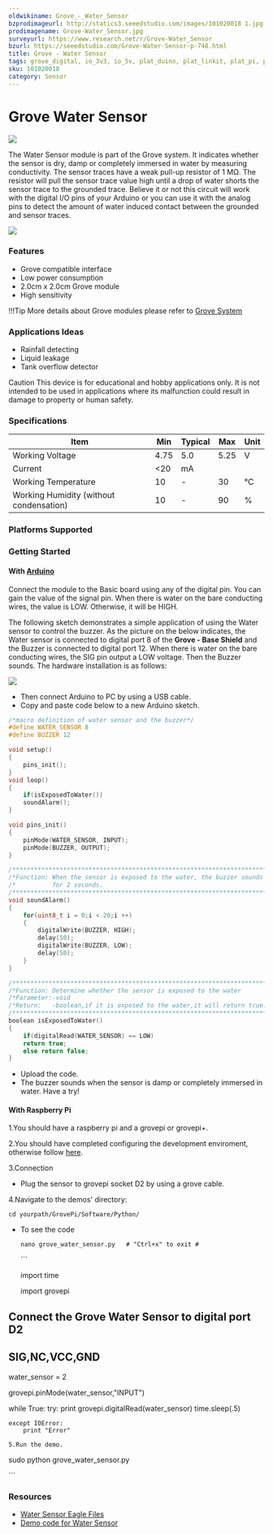 ```yaml
---
oldwikiname: Grove_-_Water_Sensor
bzprodimageurl: http://statics3.seeedstudio.com/images/101020018 1.jpg
prodimagename: Grove-Water_Sensor.jpg
surveyurl: https://www.research.net/r/Grove-Water_Sensor
bzurl: https://seeedstudio.com/Grove-Water-Sensor-p-748.html
title: Grove - Water Sensor
tags: grove_digital, io_3v3, io_5v, plat_duino, plat_linkit, plat_pi, plat_bbg
sku: 101020018
category: Sensor
---
```


# Grove Water Sensor

![](https://raw.githubusercontent.com/SeeedDocument/Grove-Water\_Sensor/master/img/Grove-Water\_Sensor.jpg)

The Water Sensor module is part of the Grove system. It indicates whether the sensor is dry, damp or completely immersed in water by measuring conductivity. The sensor traces have a weak pull-up resistor of 1 MΩ. The resistor will pull the sensor trace value high until a drop of water shorts the sensor trace to the grounded trace. Believe it or not this circuit will work with the digital I/O pins of your Arduino or you can use it with the analog pins to detect the amount of water induced contact between the grounded and sensor traces.

[![](https://raw.githubusercontent.com/SeeedDocument/common/master/Get\_One\_Now\_Banner.png)](https://www.seeedstudio.com/Grove-Water-Sensor-p-748.html)

### Features

* Grove compatible interface
* Low power consumption
* 2.0cm x 2.0cm Grove module
* High sensitivity

!!!Tip More details about Grove modules please refer to [Grove System](http://wiki.seeed.cc/Grove\_System/)

### Applications Ideas

* Rainfall detecting
* Liquid leakage
* Tank overflow detector

Caution This device is for educational and hobby applications only. It is not intended to be used in applications where its malfunction could result in damage to property or human safety.

### Specifications

|  Item                                    |  Min  |  Typical |  Max  |  Unit |
| ---------------------------------------- | ----- | -------- | ----- | ----- |
|  Working Voltage                         |  4.75 |  5.0     |  5.25 |  V    |
|  Current                                 |  <20  |  mA      |       |       |
|  Working Temperature                     |  10   |  -       |  30   |  ℃    |
|  Working Humidity (without condensation) |  10   |  -       |  90   |  %    |

### Platforms Supported

### Getting Started

#### With [Arduino](https://app.gitbook.com/Arduino)

Connect the module to the Basic board using any of the digital pin. You can gain the value of the signal pin. When there is water on the bare conducting wires, the value is LOW. Otherwise, it will be HIGH.

The following sketch demonstrates a simple application of using the Water sensor to control the buzzer. As the picture on the below indicates, the Water sensor is connected to digital port 8 of the **Grove - Base Shield** and the Buzzer is connected to digital port 12. When there is water on the bare conducting wires, the SIG pin output a LOW voltage. Then the Buzzer sounds. The hardware installation is as follows:

![](https://raw.githubusercontent.com/SeeedDocument/Grove-Water\_Sensor/master/img/Water\_Buzzer.jpg)

* Then connect Arduino to PC by using a USB cable.
* Copy and paste code below to a new Arduino sketch.

```c
/*macro definition of water sensor and the buzzer*/
#define WATER_SENSOR 8
#define BUZZER 12

void setup()
{
    pins_init();
}
void loop()
{
    if(isExposedToWater())
    soundAlarm();
}

void pins_init()
{
    pinMode(WATER_SENSOR, INPUT);
    pinMode(BUZZER, OUTPUT);
}

/************************************************************************/
/*Function: When the sensor is exposed to the water, the buzzer sounds  */
/*          for 2 seconds.                                              */
/************************************************************************/
void soundAlarm()
{
    for(uint8_t i = 0;i < 20;i ++)
    {
        digitalWrite(BUZZER, HIGH);
        delay(50);
        digitalWrite(BUZZER, LOW);
        delay(50);
    }
}

/************************************************************************/
/*Function: Determine whether the sensor is exposed to the water        */
/*Parameter:-void                                                       */
/*Return:   -boolean,if it is exposed to the water,it will return true. */
/************************************************************************/
boolean isExposedToWater()
{
    if(digitalRead(WATER_SENSOR) == LOW)
    return true;
    else return false;
}
```

* Upload the code.
* The buzzer sounds when the sensor is damp or completely immersed in water. Have a try!

#### With Raspberry Pi

1.You should have a raspberry pi and a grovepi or grovepi+.

2.You should have completed configuring the development enviroment, otherwise follow [here](https://app.gitbook.com/GrovePiPlus).

3.Connection

* Plug the sensor to grovepi socket D2 by using a grove cable.

4.Navigate to the demos' directory:

```
cd yourpath/GrovePi/Software/Python/
```

*   To see the code

    ```
    nano grove_water_sensor.py   # "Ctrl+x" to exit #
    ```

    \`\`\`

    import time

    import grovepi

## Connect the Grove Water Sensor to digital port D2

## SIG,NC,VCC,GND

water\_sensor = 2

grovepi.pinMode(water\_sensor,"INPUT")

while True: try: print grovepi.digitalRead(water\_sensor) time.sleep(.5)

```
except IOError:
    print "Error"
```

```
5.Run the demo.
```

sudo python grove\_water\_sensor.py

\`\`\`

### Resources

* [Water Sensor Eagle Files](https://raw.githubusercontent.com/SeeedDocument/Grove-Water\_Sensor/master/res/Water\_sensor.zip)
* [Demo code for Water Sensor](https://github.com/Seeed-Studio/Grove\_Water\_Sensor)
